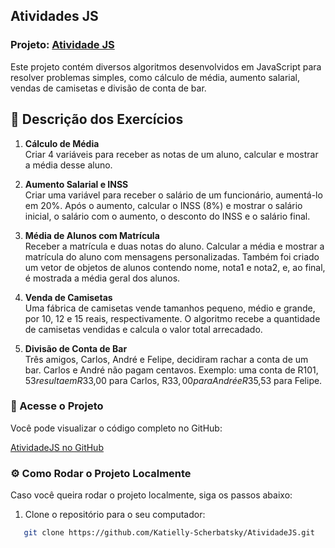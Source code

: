 ## Atividades JS

### Projeto: [Atividade JS](https://github.com/Katielly-Scherbatsky/AtividadeJS)

Este projeto contém diversos algoritmos desenvolvidos em JavaScript para resolver problemas simples, como cálculo de média, aumento salarial, vendas de camisetas e divisão de conta de bar.

## 📝 Descrição dos Exercícios

1. **Cálculo de Média**  
   Criar 4 variáveis para receber as notas de um aluno, calcular e mostrar a média desse aluno.

2. **Aumento Salarial e INSS**  
   Criar uma variável para receber o salário de um funcionário, aumentá-lo em 20%. Após o aumento, calcular o INSS (8%) e mostrar o salário inicial, o salário com o aumento, o desconto do INSS e o salário final.

3. **Média de Alunos com Matrícula**  
   Receber a matrícula e duas notas do aluno. Calcular a média e mostrar a matrícula do aluno com mensagens personalizadas. Também foi criado um vetor de objetos de alunos contendo nome, nota1 e nota2, e, ao final, é mostrada a média geral dos alunos.

4. **Venda de Camisetas**  
   Uma fábrica de camisetas vende tamanhos pequeno, médio e grande, por 10, 12 e 15 reais, respectivamente. O algoritmo recebe a quantidade de camisetas vendidas e calcula o valor total arrecadado.

5. **Divisão de Conta de Bar**  
   Três amigos, Carlos, André e Felipe, decidiram rachar a conta de um bar. Carlos e André não pagam centavos. Exemplo: uma conta de R$101,53 resulta em R$33,00 para Carlos, R$33,00 para André e R$35,53 para Felipe.

### 🔗 Acesse o Projeto

Você pode visualizar o código completo no GitHub:

[AtividadeJS no GitHub](https://github.com/Katielly-Scherbatsky/AtividadeJS)

### ⚙️ Como Rodar o Projeto Localmente

Caso você queira rodar o projeto localmente, siga os passos abaixo:

1. Clone o repositório para o seu computador:
```bash
   git clone https://github.com/Katielly-Scherbatsky/AtividadeJS.git

